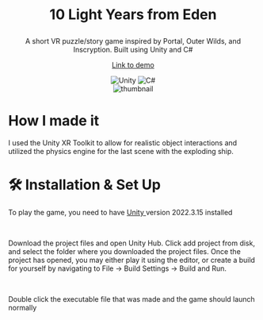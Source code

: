 # <p align = 'center'> 10 Light Years from Eden </p>
<div align = 'center'>
  A short VR puzzle/story game inspired by Portal, Outer Wilds, and Inscryption. Built using Unity and C# 
  <a href = 'https://youtu.be/-_aCLRZ51Ys' alt = 'demo unavailable'>
    <p>Link to demo</p>
  </a>
  <div>
    <img src ='https://img.shields.io/badge/unity-%23000000.svg?style=for-the-badge&logo=unity&logoColor=white' alt ='Unity'/>
    <img src ='https://img.shields.io/badge/c%23-%23239120.svg?style=for-the-badge&logo=csharp&logoColor=white' alt ='C#'/>
  </div>
  <img src = 'https://github.com/user-attachments/assets/430e3512-8c4c-48b9-a06b-ef1b12f9f6d6' alt = 'thumbnail'/>
</div>

# How I made it

I used the Unity XR Toolkit to allow for realistic object interactions and utilized the physics engine for the last scene with the exploding ship.

# 🛠 Installation & Set Up

<div>
  To play the game, you need to have 
  <a href = 'https://unity.com/download' target="_blank" rel="noopener noreferrer">
    Unity
  </a>
  version 2022.3.15 installed 
  <p>&nbsp;</p>
  Download the project files and open Unity Hub. Click add project from disk, and select the folder where you downloaded the project files. Once the project has opened, you may either play it using the editor, or create a build for yourself by navigating to File -> Build Settings -> Build and Run.
  <p>&nbsp;</p>
  Double click the executable file that was made and the game should launch normally
</div>
